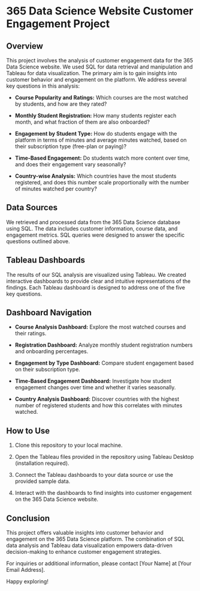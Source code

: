 # 365 Data Science Website Customer Engagement Project

## Overview

This project involves the analysis of customer engagement data for the 365 Data Science website. We used SQL for data retrieval and manipulation and Tableau for data visualization. The primary aim is to gain insights into customer behavior and engagement on the platform. We address several key questions in this analysis:

- **Course Popularity and Ratings:** Which courses are the most watched by students, and how are they rated?

- **Monthly Student Registration:** How many students register each month, and what fraction of them are also onboarded?

- **Engagement by Student Type:** How do students engage with the platform in terms of minutes and average minutes watched, based on their subscription type (free-plan or paying)?

- **Time-Based Engagement:** Do students watch more content over time, and does their engagement vary seasonally?

- **Country-wise Analysis:** Which countries have the most students registered, and does this number scale proportionally with the number of minutes watched per country?

## Data Sources

We retrieved and processed data from the 365 Data Science database using SQL. The data includes customer information, course data, and engagement metrics. SQL queries were designed to answer the specific questions outlined above.

## Tableau Dashboards

The results of our SQL analysis are visualized using Tableau. We created interactive dashboards to provide clear and intuitive representations of the findings. Each Tableau dashboard is designed to address one of the five key questions.

## Dashboard Navigation

- **Course Analysis Dashboard:** Explore the most watched courses and their ratings.

- **Registration Dashboard:** Analyze monthly student registration numbers and onboarding percentages.

- **Engagement by Type Dashboard:** Compare student engagement based on their subscription type.

- **Time-Based Engagement Dashboard:** Investigate how student engagement changes over time and whether it varies seasonally.

- **Country Analysis Dashboard:** Discover countries with the highest number of registered students and how this correlates with minutes watched.

## How to Use

1. Clone this repository to your local machine.

2. Open the Tableau files provided in the repository using Tableau Desktop (installation required).

3. Connect the Tableau dashboards to your data source or use the provided sample data.

4. Interact with the dashboards to find insights into customer engagement on the 365 Data Science website.

## Conclusion

This project offers valuable insights into customer behavior and engagement on the 365 Data Science platform. The combination of SQL data analysis and Tableau data visualization empowers data-driven decision-making to enhance customer engagement strategies.

For inquiries or additional information, please contact [Your Name] at [Your Email Address].

Happy exploring!
